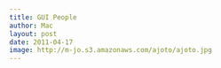 ```yaml
---
title: GUI People
author: Mac
layout: post
date: 2011-04-17
image: http://m-jo.s3.amazonaws.com/ajoto/ajoto.jpg
---
```

